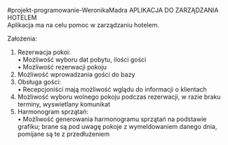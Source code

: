 #projekt-programowanie-WeronikaMadra
APLIKACJA DO ZARZĄDZANIA HOTELEM <br>
Aplikacja ma na celu pomoc w zarządzaniu hotelem.

Założenia:
1.	Rezerwacja pokoi: <br>
•	Możliwość wyboru dat pobytu, ilości gości<br>
•	Możliwość rezerwacji pokoju <br>
2.	Możliwość wprowadzania gości do bazy <br>
3.	Obsługa gości: <br>
•	Recepcjoniści mają możliwość wglądu do informacji o klientach <br>
4.	Możliwość wyboru wolnego pokoju podczas rezerwacji, w razie braku terminy, wyswietlany komunikat<br>
5.	Harmonogram sprzątań: <br>
•	Możliwość generowania harmonogramu sprzątań na podstawie grafiku; brane są pod uwagę pokoje z wymeldowaniem danego dnia, pomijane są te z przedłużeniem <br>
